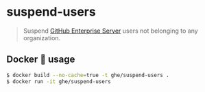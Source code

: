 # suspend-users
> Suspend [GitHub Enterprise Server](https://github.com/enterprise) users not belonging to any organization.


## Docker :whale: usage
```sh
$ docker build --no-cache=true -t ghe/suspend-users .
$ docker run -it ghe/suspend-users
```

